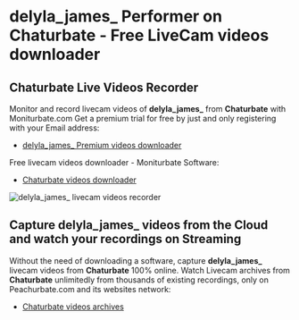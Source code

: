 # delyla_james_ Performer on Chaturbate - Free LiveCam videos downloader

## Chaturbate Live Videos Recorder

Monitor and record livecam videos of **delyla_james_** from **Chaturbate** with Moniturbate.com
Get a premium trial for free by just and only registering with your Email address:
* [delyla_james_ Premium videos downloader](https://moniturbate.com/request-demo-licence-key.html)

Free livecam videos downloader - Moniturbate Software:
* [Chaturbate videos downloader](https://moniturbate.com/moniturbate-download-software.html)

![delyla_james_ livecam videos recorder](https://peachurnet.com/templates/moniturbate-software.png)


## Capture delyla_james_ videos from the Cloud and watch your recordings on Streaming

Without the need of downloading a software, capture **delyla_james_** livecam videos from **Chaturbate** 100% online.
Watch Livecam archives from **Chaturbate** unlimitedly from thousands of existing recordings, only on Peachurbate.com and its websites network:
* [Chaturbate videos archives](https://peachurnet.com/)